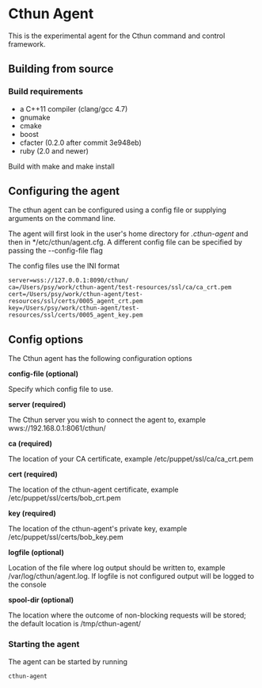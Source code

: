 # Cthun Agent

This is the experimental agent for the Cthun command and control framework.

## Building from source

### Build requirements
 - a C++11 compiler (clang/gcc 4.7)
 - gnumake
 - cmake
 - boost
 - cfacter (0.2.0 after commit 3e948eb)
 - ruby (2.0 and newer)

Build with make and make install

## Configuring the agent

The cthun agent can be configured using a config file or supplying arguments on the command line.

The agent will first look in the user's home directory for *.cthun-agent* and then in
*/etc/cthun/agent.cfg. A different config file can be specified by passing the --config-file flag

The config files use the INI format

```
server=wss://127.0.0.1:8090/cthun/
ca=/Users/psy/work/cthun-agent/test-resources/ssl/ca/ca_crt.pem
cert=/Users/psy/work/cthun-agent/test-resources/ssl/certs/0005_agent_crt.pem
key=/Users/psy/work/cthun-agent/test-resources/ssl/certs/0005_agent_key.pem
```

## Config options

The Cthun agent has the following configuration options

**config-file (optional)**

Specify which config file to use.

**server (required)**

The Cthun server you wish to connect the agent to, example wws://192.168.0.1:8061/cthun/

**ca (required)**

The location of your CA certificate, example /etc/puppet/ssl/ca/ca_crt.pem

**cert (required)**

The location of the cthun-agent certificate, example /etc/puppet/ssl/certs/bob_crt.pem

**key (required)**

The location of the cthun-agent's private key, example /etc/puppet/ssl/certs/bob_key.pem

**logfile (optional)**

Location of the file where log output should be written to, example /var/log/cthun/agent.log.
If logfile is not configured output will be logged to the console

**spool-dir (optional)**

The location where the outcome of non-blocking requests will be stored; the
default location is /tmp/cthun-agent/

### Starting the agent

The agent can be started by running
```
cthun-agent
```
